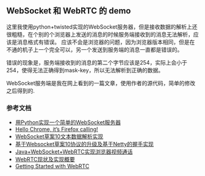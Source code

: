 ## WebSocket 和 WebRTC 的 demo

这里我使用python+twisted实现的WebSocket服务器，但是接收数据的解析上还很粗糙，在个别的个浏览器上发送的消息的时候服务端接收到的消息无法解析，应该是消息格式有错误。
应该不会是浏览器的问题，因为浏览器版本相同，但是在不通的机子上一个完全可以，另一个发送到服务端的消息一直都是错误的。

错误的现象是，服务端接收到的消息的第二个字节应该是254，实际上会小于254，使得无法正确得到mask-key，所以无法解析到正确的数据。

WebSocket服务端是我在网上看到的一篇文章，使用作者的源代码，简单的修改之后得到的.

### 参考文档
* [用Python实现一个简单的WebSocket服务器](http://blog.mycolorway.com/2011/11/22/a-minimal-python-websocket-server/)
* [Hello Chrome, it’s Firefox calling!](https://hacks.mozilla.org/2013/02/hello-chrome-its-firefox-calling/)
* [WebSocket草案10文本数据解析实现](http://fdream.net/blog/article/759.aspx)
* [基于Websocket草案10协议的升级及基于Netty的握手实现](http://blog.csdn.net/fenglibing/article/details/6852497)
* [Java+WebSocket+WebRTC实现浏览器视频通话](http://blog.csdn.net/leecho571/article/details/8146525)
* [WebRTC现状及实现概要](http://h5dev.uc.cn/article-22-1.html)
* [Getting Started with WebRTC](http://www.html5rocks.com/en/tutorials/webrtc/basics/#toc-sans)
